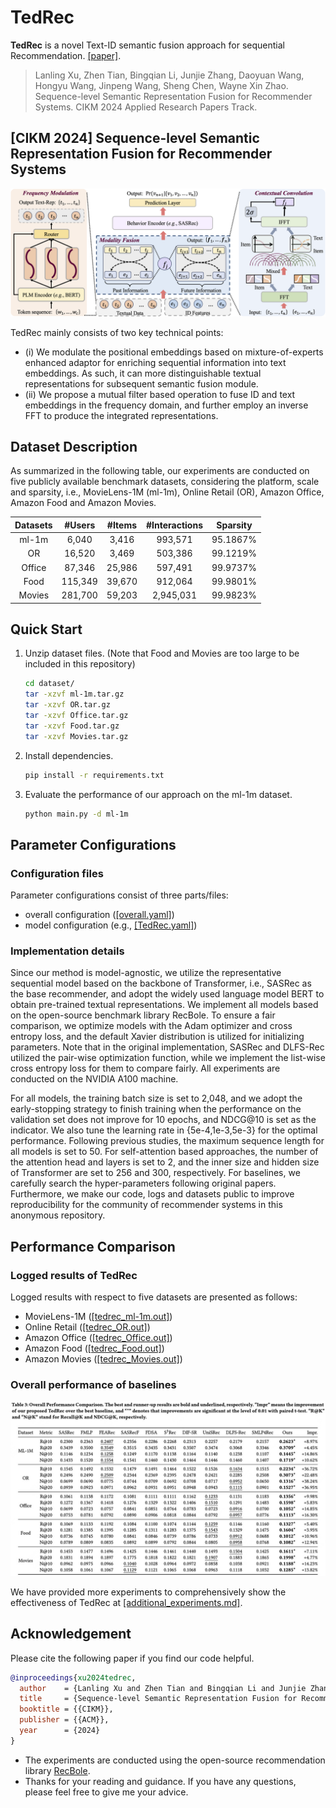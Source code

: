 # TedRec

**TedRec** is a novel Text-ID semantic fusion approach for sequential Recommendation. [[paper]](https://arxiv.org/abs/2305.08845).

> Lanling Xu, Zhen Tian, Bingqian Li, Junjie Zhang, Daoyuan Wang, Hongyu Wang, Jinpeng Wang, Sheng Chen, Wayne Xin Zhao. Sequence-level Semantic Representation Fusion for Recommender Systems. CIKM 2024 Applied Research Papers Track.

## [CIKM 2024] Sequence-level Semantic Representation Fusion for Recommender Systems

![](asset/model.png)

TedRec mainly consists of two key technical points:
- (i) We modulate the positional embeddings based on mixture-of-experts enhanced adaptor for enriching sequential information into text embeddings. 
As such, it can more distinguishable textual representations for subsequent semantic fusion module. 
- (ii) We propose a mutual filter based operation to fuse ID and text embeddings in the frequency domain, and further employ an inverse FFT to 
produce the integrated representations.

## Dataset Description

As summarized in the following table, our experiments are conducted on five publicly available benchmark datasets, 
considering the platform, scale and sparsity, i.e., MovieLens-1M (ml-1m), Online Retail (OR), Amazon Office, Amazon Food and Amazon Movies.


| Datasets |  #Users  |  #Items | #Interactions | Sparsity |
|:--------:|:--------:|:-------:|:-------------:|:--------:|
|   ml-1m  |   6,040  |  3,416  |      993,571  | 95.1867% |
|    OR    |  16,520  |  3,469  |      503,386  | 99.1219% |
|  Office  |  87,346  | 25,986  |      597,491  | 99.9737% |
|   Food   | 115,349  | 39,670  |      912,064  | 99.9801% |
|  Movies  | 281,700  | 59,203  |    2,945,031  | 99.9823% |


## Quick Start

1. Unzip dataset files. (Note that Food and Movies are too large to be included in this repository)
    ```bash
    cd dataset/
    tar -xzvf ml-1m.tar.gz
    tar -xzvf OR.tar.gz
    tar -xzvf Office.tar.gz
    tar -xzvf Food.tar.gz
    tar -xzvf Movies.tar.gz
    ```
2. Install dependencies.
    ```bash
    pip install -r requirements.txt
    ```
3. Evaluate the performance of our approach on the ml-1m dataset. 
    ```bash
    python main.py -d ml-1m
    ```

## Parameter Configurations

### Configuration files

Parameter configurations consist of three parts/files: 
- overall configuration ([[overall.yaml]](props/overall.yaml))
- model configuration (e.g., [[TedRec.yaml]](props/TedRec.yaml))

### Implementation details

Since our method is model-agnostic, we utilize the representative sequential model based on the backbone of Transformer, i.e., SASRec as the base recommender, and adopt the widely used language model BERT to obtain pre-trained textual representations. 
We implement all models based on the open-source benchmark library RecBole. 
To ensure a fair comparison, we optimize models with the Adam optimizer and cross entropy loss, and the default Xavier distribution is utilized for initializing parameters. Note that in the original implementation, SASRec and DLFS-Rec utilized the pair-wise optimization function, while we implement the list-wise cross entropy loss for them to compare fairly. 
All experiments are conducted on the NVIDIA A100 machine. 

For all models, the training batch size is set to 2,048, and we adopt the early-stopping strategy to finish training when the performance on the validation set does not improve for 10 epochs, and NDCG@10 is set as the indicator. We also tune the learning rate in \{5e-4,1e-3,5e-3\} for the optimal performance. 
Following previous studies, the maximum sequence length for all models is set to 50. 
For self-attention based approaches, the number of the attention head and layers is set to 2, and the inner size and hidden size of Transformer are set to 256 and 300, respectively. For baselines, we carefully search the hyper-parameters following original papers. 
Furthermore, we make our code, logs and datasets public to improve reproducibility for the community of recommender systems in this anonymous repository.


## Performance Comparison

### Logged results of TedRec

Logged results with respect to five datasets are presented as follows: 
- MovieLens-1M ([[tedrec_ml-1m.out]](results/tedrec_ml-1m.out))
- Online Retail ([[tedrec_OR.out]](results/tedrec_OR.out))
- Amazon Office ([[tedrec_Office.out]](results/tedrec_Office.out))
- Amazon Food ([[tedrec_Food.out]](results/tedrec_Food.out))
- Amazon Movies ([[tedrec_Movies.out]](results/tedrec_Movies.out))

### Overall performance of baselines

![](asset/performance.png)

We have provided more experiments to comprehensively show the effectiveness of TedRec at [[additional_experiments.md]](additional_experiments.md).

## Acknowledgement

Please cite the following paper if you find our code helpful.

```bibtex
@inproceedings{xu2024tedrec,
  author    = {Lanling Xu and Zhen Tian and Bingqian Li and Junjie Zhang and Daoyuan Wang and Hongyu Wang and Jinpeng Wang and Sheng Chen and Wayne Xin Zhao},
  title     = {Sequence-level Semantic Representation Fusion for Recommender Systems},
  booktitle = {{CIKM}},
  publisher = {{ACM}},
  year      = {2024}
}
```

- The experiments are conducted using the open-source recommendation library [RecBole](https://github.com/RUCAIBox/RecBole).
- Thanks for your reading and guidance. If you have any questions, please feel free to give me your advice.
